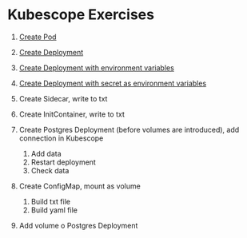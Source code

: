 # Kubescope Exercises

1. [Create Pod](./01-pod-local-access/)

1. [Create Deployment](./02-deployment/)

1. [Create Deployment with environment variables](./03-env-variables/)

1. [Create Deployment with secret as environment variables](./04-secrets-as-env/)

1. Create Sidecar, write to txt

1. Create InitContainer, write to txt

1. Create Postgres Deployment (before volumes are introduced), add connection in Kubescope
    1. Add data
    1. Restart deployment
    1. Check data

1. Create ConfigMap, mount as volume
    1. Build txt file
    1. Build yaml file

1. Add volume o Postgres Deployment
